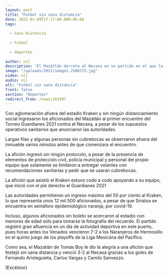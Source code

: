 ```yaml
---
layout: post
title: "Futbol sin sana distancia"
date: 2021-01-09T17:17:00.000-06:00
tags:
  
  - Sana Distancia
  
  - Futbol
  
  - deportes
  
author: nil
description: "El Mazatlán derrota al Necaxa en un partido en el que la afición del puerto se desbordó en el estadio Kraken"
image: "/uploads/2021/images-2508723.jpg"
video: nil
audio: nil
alt: "Futbol sin sana distancia"
front: false
section: "Deportes"
redirect_from: /news/181997
---
```


Con aglomeración afuera del estadio Kraken y sin ningún distanciamiento social ingresaron los aficionados del Mazatlán al primer encuentro del Torneo Guardianes 2021 contra el Necaxa, a pesar de los supuestos operativos sanitarios que anunciaron las autoridades.

Largas filas y algunas personas sin cubrebocas se observaron afuera del inmueble varios minutos antes de que comenzara el encuentro.

La afición ingresó sin ningún protocolo, a pesar de la presencia de elementos de protección civil, policía municipal y personal del propio equipo que solamente se limitaron a entregar volantes con recomendaciones sanitarias y pedir que se usaran cubrebocas.

La afición que asistió el Kraken estuvo codo a codo apoyando a su equipo, que inició con el pie derecho el Guardianes 2021

Las autoridades permitieron un ingreso máximo del 50 por ciento al Kraken, lo que representa unos 12 mil 500 aficionados, a pesar de que Sinaloa se encuentra en semáforo epidemiológico naranja, por covid-19.

Incluso, algunos aficionados sin boleto se acercaron al estadio con menores de edad sólo para tomarse la fotografía del recuerdo. El partido registró gran afluencia en un día de actividad deportiva en este puerto, pues horas antes los Venados vencieron 7-2 a los Naranjeros de Hermosillo en el quinto juego de los playoffs de la Liga Mexicana del Pacífico.

Como sea, el Mazatlán de Tomás Boy le dio la alegría a una afición que festejó sin sana distancia y venció 3-2 al Necaxa gracias a los goles de Fernando Aristeguieta, Carlos Vargas y Camilo Sanvezzo.

(Excélsior)